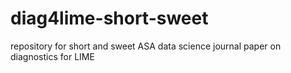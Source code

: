 # diag4lime-short-sweet
repository for short and sweet ASA data science journal paper on diagnostics for LIME

